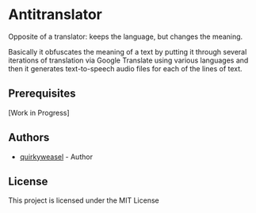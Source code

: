 # Antitranslator
Opposite of a translator: keeps the language, but changes the meaning.

Basically it obfuscates the meaning of a text by putting it through several iterations of translation via Google Translate using various languages and then it generates text-to-speech audio files for each of the lines of text.
## Prerequisites
[Work in Progress]
## Authors
* [quirkyweasel](https://github.com/quirkyweasel) - Author
## License
This project is licensed under the MIT License
